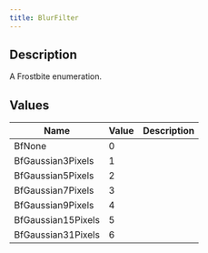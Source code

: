 ```yaml
---
title: BlurFilter
---
```

## Description

A Frostbite enumeration.

## Values

| Name               | Value | Description |
| ------------------ | ----- | ----------- |
| BfNone             | 0     |             |
| BfGaussian3Pixels  | 1     |             |
| BfGaussian5Pixels  | 2     |             |
| BfGaussian7Pixels  | 3     |             |
| BfGaussian9Pixels  | 4     |             |
| BfGaussian15Pixels | 5     |             |
| BfGaussian31Pixels | 6     |             |
